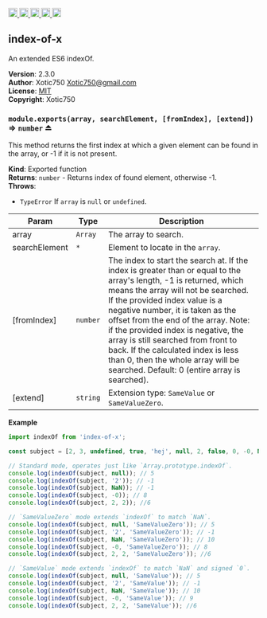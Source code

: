 <a href="https://travis-ci.org/Xotic750/index-of-x"
  title="Travis status">
<img
  src="https://travis-ci.org/Xotic750/index-of-x.svg?branch=master"
  alt="Travis status" height="18">
</a>
<a href="https://david-dm.org/Xotic750/index-of-x"
  title="Dependency status">
<img src="https://david-dm.org/Xotic750/index-of-x/status.svg"
  alt="Dependency status" height="18"/>
</a>
<a
  href="https://david-dm.org/Xotic750/index-of-x?type=dev"
  title="devDependency status">
<img src="https://david-dm.org/Xotic750/index-of-x/dev-status.svg"
  alt="devDependency status" height="18"/>
</a>
<a href="https://badge.fury.io/js/index-of-x"
  title="npm version">
<img src="https://badge.fury.io/js/index-of-x.svg"
  alt="npm version" height="18">
</a>
<a href="https://www.jsdelivr.com/package/npm/index-of-x"
  title="jsDelivr hits">
<img src="https://data.jsdelivr.com/v1/package/npm/index-of-x/badge?style=rounded"
  alt="jsDelivr hits" height="18">
</a>

<a name="module_index-of-x"></a>

## index-of-x

An extended ES6 indexOf.

**Version**: 2.3.0  
**Author**: Xotic750 <Xotic750@gmail.com>  
**License**: [MIT](https://opensource.org/licenses/MIT)  
**Copyright**: Xotic750  
<a name="exp_module_index-of-x--module.exports"></a>

### `module.exports(array, searchElement, [fromIndex], [extend])` ⇒ <code>number</code> ⏏

This method returns the first index at which a given element can be found
in the array, or -1 if it is not present.

**Kind**: Exported function  
**Returns**: <code>number</code> - Returns index of found element, otherwise -1.  
**Throws**:

- <code>TypeError</code> If `array` is `null` or `undefined`.

| Param         | Type                | Description                                                                                                                                                                                                                                                                                                                                                                                                                                                                      |
| ------------- | ------------------- | -------------------------------------------------------------------------------------------------------------------------------------------------------------------------------------------------------------------------------------------------------------------------------------------------------------------------------------------------------------------------------------------------------------------------------------------------------------------------------- |
| array         | <code>Array</code>  | The array to search.                                                                                                                                                                                                                                                                                                                                                                                                                                                             |
| searchElement | <code>\*</code>     | Element to locate in the `array`.                                                                                                                                                                                                                                                                                                                                                                                                                                                |
| [fromIndex]   | <code>number</code> | The index to start the search at. If the index is greater than or equal to the array's length, -1 is returned, which means the array will not be searched. If the provided index value is a negative number, it is taken as the offset from the end of the array. Note: if the provided index is negative, the array is still searched from front to back. If the calculated index is less than 0, then the whole array will be searched. Default: 0 (entire array is searched). |
| [extend]      | <code>string</code> | Extension type: `SameValue` or `SameValueZero`.                                                                                                                                                                                                                                                                                                                                                                                                                                  |

**Example**

```js
import indexOf from 'index-of-x';

const subject = [2, 3, undefined, true, 'hej', null, 2, false, 0, -0, NaN];

// Standard mode, operates just like `Array.prototype.indexOf`.
console.log(indexOf(subject, null)); // 5
console.log(indexOf(subject, '2')); // -1
console.log(indexOf(subject, NaN)); // -1
console.log(indexOf(subject, -0)); // 8
console.log(indexOf(subject, 2, 2)); //6

// `SameValueZero` mode extends `indexOf` to match `NaN`.
console.log(indexOf(subject, null, 'SameValueZero')); // 5
console.log(indexOf(subject, '2', 'SameValueZero')); // -1
console.log(indexOf(subject, NaN, 'SameValueZero')); // 10
console.log(indexOf(subject, -0, 'SameValueZero')); // 8
console.log(indexOf(subject, 2, 2, 'SameValueZero')); //6

// `SameValue` mode extends `indexOf` to match `NaN` and signed `0`.
console.log(indexOf(subject, null, 'SameValue')); // 5
console.log(indexOf(subject, '2', 'SameValue')); // -1
console.log(indexOf(subject, NaN, 'SameValue')); // 10
console.log(indexOf(subject, -0, 'SameValue')); // 9
console.log(indexOf(subject, 2, 2, 'SameValue')); //6
```

